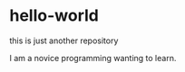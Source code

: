 hello-world
===========

this is just another repository

I am a novice programming wanting to learn.
